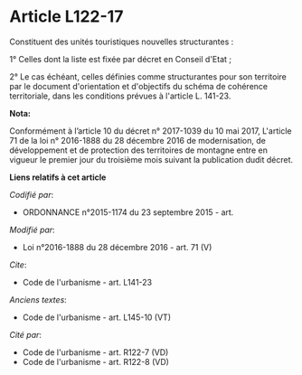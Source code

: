 # Article L122-17

Constituent des unités touristiques nouvelles structurantes : 

1° Celles dont la liste est fixée par décret en Conseil d'Etat ; 

2° Le cas échéant, celles définies comme structurantes pour son territoire par le document d'orientation et d'objectifs du
schéma de cohérence territoriale, dans les conditions prévues à l'article L. 141-23.

**Nota:**

Conformément à l’article 10 du décret n° 2017-1039 du 10 mai 2017, L'article 71 de la loi n° 2016-1888 du 28 décembre 2016 de
modernisation, de développement et de protection des territoires de montagne entre en vigueur le premier jour du troisième
mois suivant la publication dudit décret.

**Liens relatifs à cet article**

_Codifié par_:

  - ORDONNANCE n°2015-1174 du 23 septembre 2015 - art.

_Modifié par_:

  - Loi n°2016-1888 du 28 décembre 2016 - art. 71 (V)

_Cite_:

  - Code de l'urbanisme - art. L141-23

_Anciens textes_:

  - Code de l'urbanisme - art. L145-10 (VT)

_Cité par_:

  - Code de l'urbanisme - art. R122-7 (VD)
  - Code de l'urbanisme - art. R122-8 (VD)
